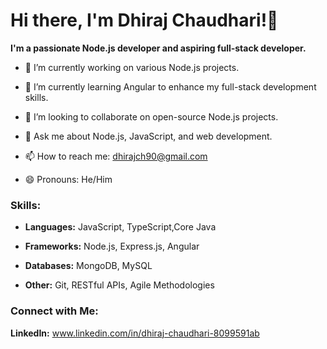 
<h1>Hi there, I'm Dhiraj Chaudhari!👋</h1> 

**I'm a passionate Node.js developer and aspiring full-stack developer.**
* 🔭 I’m currently working on various Node.js projects.
  
* 🌱 I’m currently learning Angular to enhance my full-stack development skills.
  
* 👯 I’m looking to collaborate on open-source Node.js projects.
  
* 💬 Ask me about Node.js, JavaScript, and web development.
  
* 📫 How to reach me: dhirajch90@gmail.com
  
* 😄 Pronouns: He/Him
<h3>Skills:</h3>

- **Languages:** JavaScript, TypeScript,Core Java
  
- **Frameworks:** Node.js, Express.js, Angular
  
- **Databases:** MongoDB, MySQL
  
- **Other:** Git, RESTful APIs, Agile Methodologies

<h3>Connect with Me:</h3>

**LinkedIn:** www.linkedin.com/in/dhiraj-chaudhari-8099591ab

